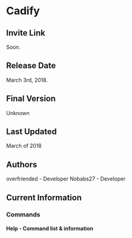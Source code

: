 # Cadify
## Invite Link
Soon.
## Release Date
March 3rd, 2018.
## Final Version
Unknown
## Last Updated
March of 2018
## Authors
overfriended - Developer
Nobabs27 - Developer
## Current Information
### Commands
#### Help - Command list & information


